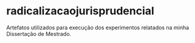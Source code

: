 # radicalizacaojurisprudencial
Artefatos utilizados para execução dos experimentos relatados na minha Dissertação de Mestrado.
